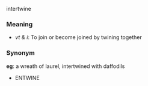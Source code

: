 intertwine
### Meaning
+ _vt & i_: To join or become joined by twining together

### Synonym

__eg__: a wreath of laurel, intertwined with daffodils

+ ENTWINE


